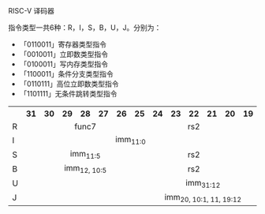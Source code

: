 RISC-V 译码器

指令类型一共6种：R，I，S，B，U，J。分别为：
- 「0110011」寄存器类型指令
- 「0010011」立即数类型指令
- 「0100011」写内存类型指令
- 「1100011」条件分支类型指令
- 「0110111」高位立即数类型指令
- 「1101111」无条件跳转类型指令

<table>
  <tr>
    <th style="border:0;"></th>
    <th>31</th> <th>30</th> <th>29</th> <th>28</th> <th>27</th> <th>26</th> <th>25</th> <th>24</th> 
    <th>23</th> <th>22</th> <th>21</th> <th>20</th> <th>19</th> <th>18</th> <th>17</th> <th>16</th> 
    <th>15</th> <th>14</th> <th>13</th> <th>12</th> <th>11</th> <th>10</th> <th> 9</th> <th> 8</th> 
    <th> 7</th> <th> 6</th> <th> 5</th> <th> 4</th> <th> 3</th> <th> 2</th> <th> 1</th> <th> 0</th>
  </tr>
  <tr>
    <td style="border:0;">R</td>
    <td style="text-align:center" colspan="7">func7</td>
    <td style="text-align:center" colspan="5">rs2</td>
    <td style="text-align:center" colspan="5">rs1</td>
    <td style="text-align:center" colspan="3">func3</td>
    <td style="text-align:center" colspan="5">rd</td>
    <td style="text-align:center" colspan="7">op</td>
  </tr>
  <tr>
    <td style="border:0;">I</td>
    <td style="text-align:center" colspan="12">imm<sub>11:0</sub></td>
    <td style="text-align:center" colspan="5">rs1</td>
    <td style="text-align:center" colspan="3">func3</td>
    <td style="text-align:center" colspan="5">rd</td>
    <td style="text-align:center" colspan="7">op</td>
  </tr>
  <tr>
    <td style="border:0;">S</td>
    <td style="text-align:center" colspan="7">imm<sub>11:5</sub></td>
    <td style="text-align:center" colspan="5">rs2</td>
    <td style="text-align:center" colspan="5">rs1</td>
    <td style="text-align:center" colspan="3">func3</td>
    <td style="text-align:center" colspan="5">imm<sub>4:0</sub></td>
    <td style="text-align:center" colspan="7">op</td>
  </tr>
  <tr>
    <td style="border:0;">B</td>
    <td style="text-align:center" colspan="7">imm<sub>12, 10:5</sub></td>
    <td style="text-align:center" colspan="5">rs2</td>
    <td style="text-align:center" colspan="5">rs1</td>
    <td style="text-align:center" colspan="3">func3</td>
    <td style="text-align:center" colspan="5">imm<sub>4:1, 11</sub></td>
    <td style="text-align:center" colspan="7">op</td>
  </tr>
  <tr>
    <td style="border:0;">U</td>
    <td style="text-align:center" colspan="20">imm<sub>31:12</sub></td>
    <td style="text-align:center" colspan="5">rd</td>
    <td style="text-align:center" colspan="7">op</td>
  </tr>
  <tr>
    <td style="border:0;">J</td>
    <td style="text-align:center" colspan="20">imm<sub>20, 10:1, 11, 19:12</sub></td>
    <td style="text-align:center" colspan="5">rd</td>
    <td style="text-align:center" colspan="7">op</td>
  </tr>
</table>


